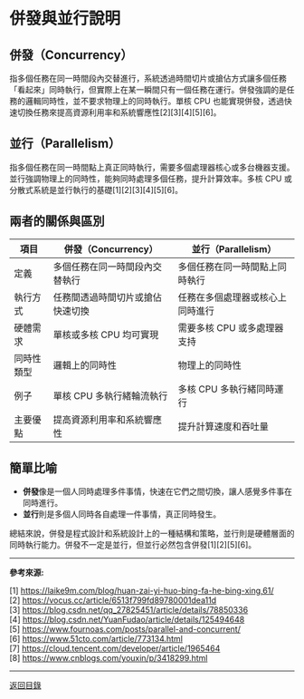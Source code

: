 # 併發與並行說明

## 併發（Concurrency）

指多個任務在同一時間段內交替進行，系統透過時間切片或搶佔方式讓多個任務「看起來」同時執行，但實際上在某一瞬間只有一個任務在運行。併發強調的是任務的邏輯同時性，並不要求物理上的同時執行。單核 CPU 也能實現併發，透過快速切換任務來提高資源利用率和系統響應性[2][3][4][5][6]。

## 並行（Parallelism）

指多個任務在同一時間點上真正同時執行，需要多個處理器核心或多台機器支援。並行強調物理上的同時性，能夠同時處理多個任務，提升計算效率。多核 CPU 或分散式系統是並行執行的基礎[1][2][3][4][5][6]。

## 兩者的關係與區別

| 項目       | 併發（Concurrency）              | 並行（Parallelism）              |
| ---------- | -------------------------------- | -------------------------------- |
| 定義       | 多個任務在同一時間段內交替執行   | 多個任務在同一時間點上同時執行   |
| 執行方式   | 任務間透過時間切片或搶佔快速切換 | 任務在多個處理器或核心上同時進行 |
| 硬體需求   | 單核或多核 CPU 均可實現          | 需要多核 CPU 或多處理器支持      |
| 同時性類型 | 邏輯上的同時性                   | 物理上的同時性                   |
| 例子       | 單核 CPU 多執行緒輪流執行        | 多核 CPU 多執行緒同時運行        |
| 主要優點   | 提高資源利用率和系統響應性       | 提升計算速度和吞吐量             |

## 簡單比喻

- **併發**像是一個人同時處理多件事情，快速在它們之間切換，讓人感覺多件事在同時進行。
- **並行**則是多個人同時各自處理一件事情，真正同時發生。

總結來說，併發是程式設計和系統設計上的一種結構和策略，並行則是硬體層面的同時執行能力。併發不一定是並行，但並行必然包含併發[1][2][5][6]。

---

**參考來源:**

[1] https://laike9m.com/blog/huan-zai-yi-huo-bing-fa-he-bing-xing,61/ \
[2] https://vocus.cc/article/6513f799fd89780001dea11d \
[3] https://blog.csdn.net/qq_27825451/article/details/78850336 \
[4] https://blog.csdn.net/YuanFudao/article/details/125494648 \
[5] https://www.fournoas.com/posts/parallel-and-concurrent/ \
[6] https://www.51cto.com/article/773134.html \
[7] https://cloud.tencent.com/developer/article/1965464 \
[8] https://www.cnblogs.com/youxin/p/3418299.html

---

[返回目錄](./../README.md)
